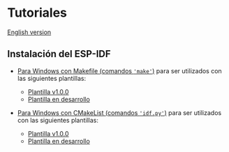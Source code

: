 # **Tutoriales**

[English version](https://github.com/mr-verdant-13/esp-idf-instructions/blob/master/README.md)

## **Instalación del ESP-IDF**

- [Para Windows con Makefile (comandos `'make'`)](https://github.com/mr-verdant-13/esp-idf-instructions/blob/master/ESP-IDF%20installation/Makefile/V1.0.0WinES.md) para ser utilizados con las siguientes plantillas:
    - [Plantilla v1.0.0](https://github.com/mr-verdant-13/esp-idf-vscode-makefile-template/tree/v1.0.0)
    - [Plantilla en desarrollo](https://github.com/mr-verdant-13/esp-idf-vscode-makefile-template/tree/develop)

- [Para Windows con CMakeList (comandos `'idf.py'`)](https://github.com/mr-verdant-13/esp-idf-instructions/blob/master/ESP-IDF%20installation/CMake/V1.0.0WinES.md) para ser utilizados con las siguientes plantillas:
    - [Plantilla v1.0.0](https://github.com/mr-verdant-13/esp-idf-vscode-cmake-template/tree/v1.0.0)
    - [Plantilla en desarrollo](https://github.com/mr-verdant-13/esp-idf-vscode-cmake-template/tree/develop)